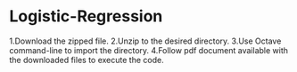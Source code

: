 # Logistic-Regression
1.Download the zipped file.
2.Unzip to the desired directory.
3.Use Octave command-line to import the directory.
4.Follow pdf document available with the downloaded files to execute the code.
